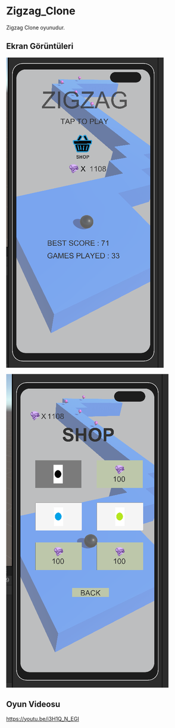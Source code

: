 # Zigzag_Clone

Zigzag Clone oyunudur.

## Ekran Görüntüleri

![game1](pic1.png)

![game2](pic2.png)

## Oyun Videosu

https://youtu.be/i3H1Q_N_EGI
